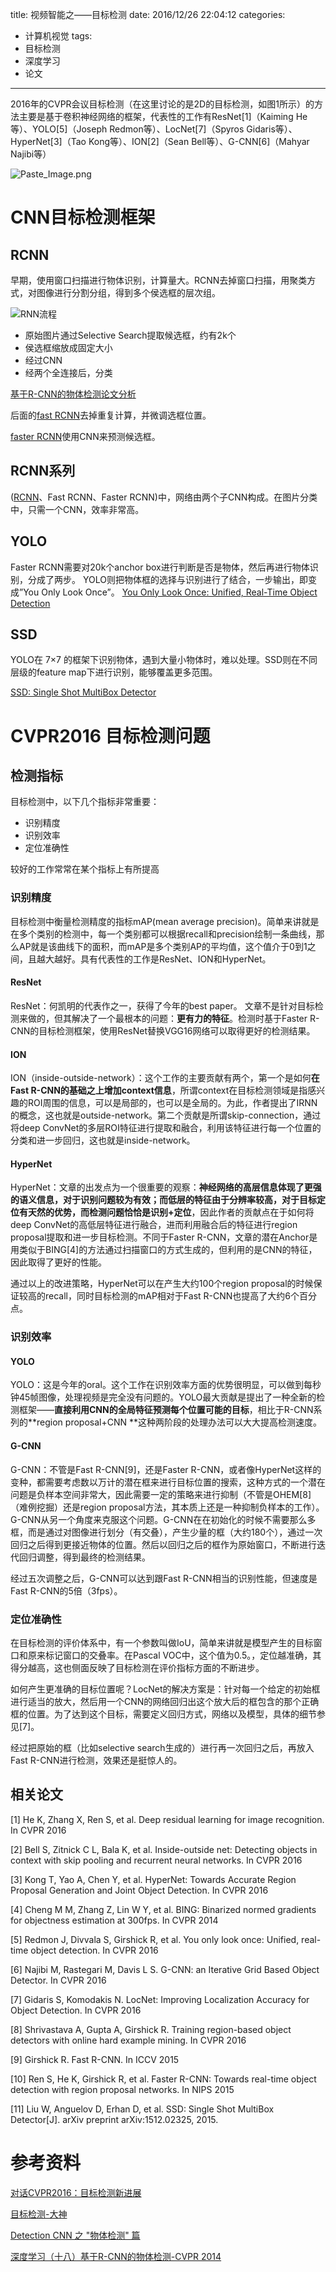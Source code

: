 title: 视频智能之——目标检测
date: 2016/12/26 22:04:12
categories:
- 计算机视觉
tags:
- 目标检测
- 深度学习
- 论文
---





2016年的CVPR会议目标检测（在这里讨论的是2D的目标检测，如图1所示）的方法主要是基于卷积神经网络的框架，代表性的工作有ResNet[1]（Kaiming He等）、YOLO[5]（Joseph Redmon等）、LocNet[7]（Spyros Gidaris等）、HyperNet[3]（Tao Kong等）、ION[2]（Sean Bell等）、G-CNN[6]（Mahyar Najibi等）


![Paste_Image.png](http://upload-images.jianshu.io/upload_images/454341-3b20c67b56642033.png?imageMogr2/auto-orient/strip%7CimageView2/2/w/1240)

<!-- more -->

# CNN目标检测框架

## RCNN
早期，使用窗口扫描进行物体识别，计算量大。RCNN去掉窗口扫描，用聚类方式，对图像进行分割分组，得到多个侯选框的层次组。

![RNN流程](http://upload-images.jianshu.io/upload_images/145616-f4c5c9a89c842dcb.png?imageMogr2/auto-orient/strip%7CimageView2/2/w/1240)

- 原始图片通过Selective Search提取候选框，约有2k个
- 侯选框缩放成固定大小
- 经过CNN
- 经两个全连接后，分类

[基于R-CNN的物体检测论文分析](http://blog.csdn.net/hjimce/article/details/50187029)

后面的[fast RCNN](https://arxiv.org/abs/1504.08083)去掉重复计算，并微调选框位置。

[faster RCNN](https://arxiv.org/abs/1506.01497)使用CNN来预测候选框。

## RCNN系列
([RCNN](https://arxiv.org/pdf/1605.06409v1.pdf)、Fast RCNN、Faster RCNN)中，网络由两个子CNN构成。在图片分类中，只需一个CNN，效率非常高。

## YOLO


Faster RCNN需要对20k个anchor box进行判断是否是物体，然后再进行物体识别，分成了两步。 YOLO则把物体框的选择与识别进行了结合，一步输出，即变成”You Only Look Once”。
[You Only Look Once: Unified, Real-Time Object Detection](https://arxiv.org/abs/1506.02640)

## SSD

YOLO在 7×7 的框架下识别物体，遇到大量小物体时，难以处理。SSD则在不同层级的feature map下进行识别，能够覆盖更多范围。

[SSD: Single Shot MultiBox Detector](http://159.226.251.230/videoplayer/ssd.pdf?ich_u_r_i=56e086595274f0397af25c4f31ce72e6&ich_s_t_a_r_t=0&ich_e_n_d=0&ich_k_e_y=1645128926751363372457&ich_t_y_p_e=1&ich_d_i_s_k_i_d=10&ich_u_n_i_t=1)

# CVPR2016 目标检测问题

## 检测指标

目标检测中，以下几个指标非常重要：
- 识别精度
- 识别效率
- 定位准确性

较好的工作常常在某个指标上有所提高

### 识别精度
目标检测中衡量检测精度的指标mAP(mean average precision)。简单来讲就是在多个类别的检测中，每一个类别都可以根据recall和precision绘制一条曲线，那么AP就是该曲线下的面积，而mAP是多个类别AP的平均值，这个值介于0到1之间，且越大越好。具有代表性的工作是ResNet、ION和HyperNet。

#### ResNet
ResNet：何凯明的代表作之一，获得了今年的best paper。 文章不是针对目标检测来做的，但其解决了一个最根本的问题：**更有力的特征**。检测时基于Faster R-CNN的目标检测框架，使用ResNet替换VGG16网络可以取得更好的检测结果。

#### ION
ION（inside-outside-network）：这个工作的主要贡献有两个，第一个是如何**在Fast R-CNN的基础之上增加context信息**，所谓context在目标检测领域是指感兴趣的ROI周围的信息，可以是局部的，也可以是全局的。为此，作者提出了IRNN的概念，这也就是outside-network。第二个贡献是所谓skip-connection，通过将deep ConvNet的多层ROI特征进行提取和融合，利用该特征进行每一个位置的分类和进一步回归，这也就是inside-network。

#### HyperNet
HyperNet：文章的出发点为一个很重要的观察：**神经网络的高层信息体现了更强的语义信息，对于识别问题较为有效；而低层的特征由于分辨率较高，对于目标定位有天然的优势，而检测问题恰恰是识别+定位**，因此作者的贡献点在于如何将deep ConvNet的高低层特征进行融合，进而利用融合后的特征进行region proposal提取和进一步目标检测。不同于Faster R-CNN，文章的潜在Anchor是用类似于BING[4]的方法通过扫描窗口的方式生成的，但利用的是CNN的特征，因此取得了更好的性能。

通过以上的改进策略，HyperNet可以在产生大约100个region proposal的时候保证较高的recall，同时目标检测的mAP相对于Fast R-CNN也提高了大约6个百分点。

### 识别效率

#### YOLO
YOLO：这是今年的oral。这个工作在识别效率方面的优势很明显，可以做到每秒钟45帧图像，处理视频是完全没有问题的。YOLO最大贡献是提出了一种全新的检测框架——**直接利用CNN的全局特征预测每个位置可能的目标**，相比于R-CNN系列的**region proposal+CNN **这种两阶段的处理办法可以大大提高检测速度。


#### G-CNN
G-CNN：不管是Fast R-CNN[9]，还是Faster R-CNN，或者像HyperNet这样的变种，都需要考虑数以万计的潜在框来进行目标位置的搜索，这种方式的一个潜在问题是负样本空间非常大，因此需要一定的策略来进行抑制（不管是OHEM[8]（难例挖掘）还是region proposal方法，其本质上还是一种抑制负样本的工作）。G-CNN从另一个角度来克服这个问题。G-CNN在在初始化的时候不需要那么多框，而是通过对图像进行划分（有交叠），产生少量的框（大约180个），通过一次回归之后得到更接近物体的位置。然后以回归之后的框作为原始窗口，不断进行迭代回归调整，得到最终的检测结果。

经过五次调整之后，G-CNN可以达到跟Fast R-CNN相当的识别性能，但速度是Fast R-CNN的5倍（3fps）。

### 定位准确性
在目标检测的评价体系中，有一个参数叫做IoU，简单来讲就是模型产生的目标窗口和原来标记窗口的交叠率。在Pascal VOC中，这个值为0.5。，定位越准确，其得分越高，这也侧面反映了目标检测在评价指标方面的不断进步。

如何产生更准确的目标位置呢？LocNet的解决方案是：针对每一个给定的初始框进行适当的放大，然后用一个CNN的网络回归出这个放大后的框包含的那个正确框的位置。为了达到这个目标，需要定义回归方式，网络以及模型，具体的细节参见[7]。

经过把原始的框（比如selective search生成的）进行再一次回归之后，再放入Fast R-CNN进行检测，效果还是挺惊人的。


## 相关论文 


[1] He K, Zhang X, Ren S, et al. Deep residual learning for image recognition. In CVPR 2016

[2] Bell S, Zitnick C L, Bala K, et al. Inside-outside net: Detecting objects in context with skip pooling and recurrent neural networks. In CVPR 2016

[3] Kong T, Yao A, Chen Y, et al. HyperNet: Towards Accurate Region Proposal Generation and Joint Object Detection. In CVPR 2016

[4] Cheng M M, Zhang Z, Lin W Y, et al. BING: Binarized normed gradients for objectness estimation at 300fps. In CVPR 2014

[5] Redmon J, Divvala S, Girshick R, et al. You only look once: Unified, real-time object detection. In CVPR 2016

[6] Najibi M, Rastegari M, Davis L S. G-CNN: an Iterative Grid Based Object Detector. In CVPR 2016

[7] Gidaris S, Komodakis N. LocNet: Improving Localization Accuracy for Object Detection. In CVPR 2016

[8] Shrivastava A, Gupta A, Girshick R. Training region-based object detectors with online hard example mining. In CVPR 2016

[9] Girshick R. Fast R-CNN. In ICCV 2015

[10] Ren S, He K, Girshick R, et al. Faster R-CNN: Towards real-time object detection with region proposal networks. In NIPS 2015

[11] Liu W, Anguelov D, Erhan D, et al. SSD: Single Shot MultiBox Detector[J]. arXiv preprint arXiv:1512.02325, 2015.






# 参考资料

[对话CVPR2016：目标检测新进展](https://zhuanlan.zhihu.com/p/21533724)

[目标检测-大神](http://www.cosmosshadow.com/ml/%E5%BA%94%E7%94%A8/2015/12/07/%E7%89%A9%E4%BD%93%E6%A3%80%E6%B5%8B.html)

[Detection CNN 之 "物体检测" 篇](http://www.jianshu.com/p/067f6a989d31)

[ 深度学习（十八）基于R-CNN的物体检测-CVPR 2014](http://blog.csdn.net/hjimce/article/details/50187029)
